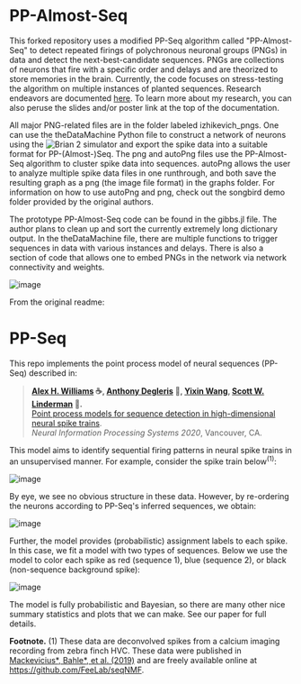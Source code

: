 # PP-Almost-Seq
This forked repository uses a modified PP-Seq algorithm called "PP-Almost-Seq" to detect repeated firings of polychronous neuronal groups (PNGs) in data and detect the next-best-candidate sequences. PNGs are collections of neurons that fire with a specific order and delays and are theorized to store memories in the brain. Currently, the code focuses on stress-testing the algorithm on multiple instances of planted sequences. Research endeavors are documented [here](https://docs.google.com/document/d/135YVOKIUejlhzhcud6MMVL1u-tEZETtClIymirDUmZI/edit?usp=sharing). To learn more about my research, you can also peruse the slides and/or poster link at the top of the documentation.

All major PNG-related files are in the folder labeled izhikevich_pngs. One can use the theDataMachine Python file to construct a network of neurons using the ![Brian 2](https://brian2.readthedocs.io/en/stable/) simulator and export the spike data into a suitable format for PP-(Almost-)Seq. The png and autoPng files use the PP-Almost-Seq algorithm to cluster spike data into sequences. autoPng allows the user to analyze multiple spike data files in one runthrough, and both save the resulting graph as a png (the image file format) in the graphs folder. For information on how to use autoPng and png, check out the songbird demo folder provided by the original authors.

The prototype PP-Almost-Seq code can be found in the gibbs.jl file. The author plans to clean up and sort the currently extremely long dictionary output. In the theDataMachine file, there are multiple functions to trigger sequences in data with various instances and delays. There is also a section of code that allows one to embed PNGs in the network via network connectivity and weights.

![image](https://user-images.githubusercontent.com/71671264/180329747-99292855-f9f2-4615-a699-5ce7eaad1616.png)


From the original readme:

# PP-Seq

This repo implements the point process model of neural sequences (PP-Seq) described in:

> **[Alex H. Williams](https://alexhwilliams.info) :coffee:, [Anthony Degleris](https://degleris1.github.io/) :sunrise_over_mountains:, [Yixin Wang](http://people.eecs.berkeley.edu/~ywang/), [Scott W. Linderman](https://web.stanford.edu/~swl1/) :loudspeaker:.**
> <br>[Point process models for sequence detection in high-dimensional neural spike trains](https://arxiv.org/abs/2010.04875).
> <br> *Neural Information Processing Systems 2020*, Vancouver, CA.

This model aims to identify sequential firing patterns in neural spike trains in an unsupervised manner.
For example, consider the spike train below<sup>(1)</sup>:

![image](https://user-images.githubusercontent.com/636625/94763493-36bc0400-035f-11eb-95b7-40f583ed599b.png)

By eye, we see no obvious structure in these data. However, by re-ordering the neurons according to PP-Seq's inferred sequences, we obtain:

![image](https://user-images.githubusercontent.com/636625/94767663-ee521580-0361-11eb-8729-de9eee1ab7d9.png)

Further, the model provides (probabilistic) assignment labels to each spike. In this case, we fit a model with two types of sequences. Below we use the model to color each spike as red (sequence 1), blue (sequence 2), or black (non-sequence background spike):

![image](https://user-images.githubusercontent.com/636625/94767637-db3f4580-0361-11eb-89dd-28fd8a25c468.png)

The model is fully probabilistic and Bayesian, so there are many other nice summary statistics and plots that we can make. See our paper for full details.

**Footnote.** (1) These data are deconvolved spikes from a calcium imaging recording from zebra finch HVC. These data were published in [Mackevicius*, Bahle*, et al. (2019)](https://elifesciences.org/articles/38471) and are freely available online at https://github.com/FeeLab/seqNMF.
